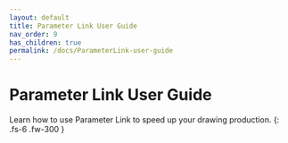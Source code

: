 ```yaml
---
layout: default
title: Parameter Link User Guide
nav_order: 9
has_children: true
permalink: /docs/ParameterLink-user-guide
---
```


# Parameter Link User Guide

Learn how to use Parameter Link to speed up your drawing production.
{: .fs-6 .fw-300 }